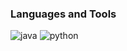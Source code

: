 [comment]: ![Header](https://github.com/daMaGerKa/daMaGerKa/blob/main/assets/daMaGer.png)

### Languages and Tools
![java](https://img.shields.io/badge/-java-090909?style=for-the-badge&logo=java&logoColor=ff5106)
![python](https://img.shields.io/badge/-python-090909?style=for-the-badge&logo=python&logoColor=1edf27)
